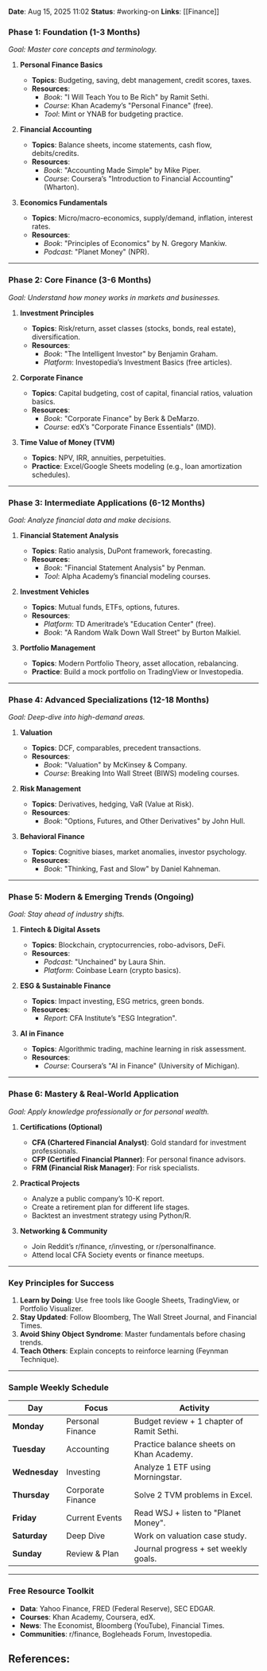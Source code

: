 **Date**: Aug 15, 2025 11:02
**Status**: #working-on
**Links**: [[Finance]]

### **Phase 1: Foundation (1-3 Months)**

_Goal: Master core concepts and terminology._

1. **Personal Finance Basics**
    
    - **Topics**: Budgeting, saving, debt management, credit scores, taxes.
    - **Resources**:
        - _Book_: "I Will Teach You to Be Rich" by Ramit Sethi.
        - _Course_: Khan Academy’s "Personal Finance" (free).
        - _Tool_: Mint or YNAB for budgeting practice.
    
2. **Financial Accounting**
    
    - **Topics**: Balance sheets, income statements, cash flow, debits/credits.
    - **Resources**:
        - _Book_: "Accounting Made Simple" by Mike Piper.
        - _Course_: Coursera’s "Introduction to Financial Accounting" (Wharton).
    
3. **Economics Fundamentals**
    
    - **Topics**: Micro/macro-economics, supply/demand, inflation, interest rates.
    - **Resources**:
        - _Book_: "Principles of Economics" by N. Gregory Mankiw.
        - _Podcast_: "Planet Money" (NPR).

---

### **Phase 2: Core Finance (3-6 Months)**

_Goal: Understand how money works in markets and businesses._

1. **Investment Principles**
    
    - **Topics**: Risk/return, asset classes (stocks, bonds, real estate), diversification.
    - **Resources**:
        - _Book_: "The Intelligent Investor" by Benjamin Graham.
        - _Platform_: Investopedia’s Investment Basics (free articles).
    
2. **Corporate Finance**
    
    - **Topics**: Capital budgeting, cost of capital, financial ratios, valuation basics.
    - **Resources**:
        - _Book_: "Corporate Finance" by Berk & DeMarzo.
        - _Course_: edX’s "Corporate Finance Essentials" (IMD).
    
3. **Time Value of Money (TVM)**
    
    - **Topics**: NPV, IRR, annuities, perpetuities.
    - **Practice**: Excel/Google Sheets modeling (e.g., loan amortization schedules).

---

### **Phase 3: Intermediate Applications (6-12 Months)**

_Goal: Analyze financial data and make decisions._

1. **Financial Statement Analysis**
    
    - **Topics**: Ratio analysis, DuPont framework, forecasting.
    - **Resources**:
        - _Book_: "Financial Statement Analysis" by Penman.
        - _Tool_: Alpha Academy’s financial modeling courses.
    
2. **Investment Vehicles**
    
    - **Topics**: Mutual funds, ETFs, options, futures.
    - **Resources**:
        - _Platform_: TD Ameritrade’s "Education Center" (free).
        - _Book_: "A Random Walk Down Wall Street" by Burton Malkiel.
    
3. **Portfolio Management**
    
    - **Topics**: Modern Portfolio Theory, asset allocation, rebalancing.
    - **Practice**: Build a mock portfolio on TradingView or Investopedia.

---

### **Phase 4: Advanced Specializations (12-18 Months)**

_Goal: Deep-dive into high-demand areas._

1. **Valuation**
    
    - **Topics**: DCF, comparables, precedent transactions.
    - **Resources**:
        - _Book_: "Valuation" by McKinsey & Company.
        - _Course_: Breaking Into Wall Street (BIWS) modeling courses.
    
2. **Risk Management**
    
    - **Topics**: Derivatives, hedging, VaR (Value at Risk).
    - **Resources**:
        - _Book_: "Options, Futures, and Other Derivatives" by John Hull.
    
3. **Behavioral Finance**
    
    - **Topics**: Cognitive biases, market anomalies, investor psychology.
    - **Resources**:
        - _Book_: "Thinking, Fast and Slow" by Daniel Kahneman.

---

### **Phase 5: Modern & Emerging Trends (Ongoing)**

_Goal: Stay ahead of industry shifts._

1. **Fintech & Digital Assets**
    
    - **Topics**: Blockchain, cryptocurrencies, robo-advisors, DeFi.
    - **Resources**:
        - _Podcast_: "Unchained" by Laura Shin.
        - _Platform_: Coinbase Learn (crypto basics).
    
2. **ESG & Sustainable Finance**
    
    - **Topics**: Impact investing, ESG metrics, green bonds.
    - **Resources**:
        - _Report_: CFA Institute’s "ESG Integration".
    
3. **AI in Finance**
    
    - **Topics**: Algorithmic trading, machine learning in risk assessment.
    - **Resources**:
        - _Course_: Coursera’s "AI in Finance" (University of Michigan).

---

### **Phase 6: Mastery & Real-World Application**

_Goal: Apply knowledge professionally or for personal wealth._

1. **Certifications (Optional)**
    
    - **CFA (Chartered Financial Analyst)**: Gold standard for investment professionals.
    - **CFP (Certified Financial Planner)**: For personal finance advisors.
    - **FRM (Financial Risk Manager)**: For risk specialists.
    
2. **Practical Projects**
    
    - Analyze a public company’s 10-K report.
    - Create a retirement plan for different life stages.
    - Backtest an investment strategy using Python/R.
    
3. **Networking & Community**
    
    - Join Reddit’s r/finance, r/investing, or r/personalfinance.
    - Attend local CFA Society events or finance meetups.

---

### **Key Principles for Success**

1. **Learn by Doing**: Use free tools like Google Sheets, TradingView, or Portfolio Visualizer.
2. **Stay Updated**: Follow Bloomberg, The Wall Street Journal, and Financial Times.
3. **Avoid Shiny Object Syndrome**: Master fundamentals before chasing trends.
4. **Teach Others**: Explain concepts to reinforce learning (Feynman Technique).

---

### **Sample Weekly Schedule**

|**Day**|**Focus**|**Activity**|
|---|---|---|
|**Monday**|Personal Finance|Budget review + 1 chapter of Ramit Sethi.|
|**Tuesday**|Accounting|Practice balance sheets on Khan Academy.|
|**Wednesday**|Investing|Analyze 1 ETF using Morningstar.|
|**Thursday**|Corporate Finance|Solve 2 TVM problems in Excel.|
|**Friday**|Current Events|Read WSJ + listen to "Planet Money".|
|**Saturday**|Deep Dive|Work on valuation case study.|
|**Sunday**|Review & Plan|Journal progress + set weekly goals.|

---

### **Free Resource Toolkit**

- **Data**: Yahoo Finance, FRED (Federal Reserve), SEC EDGAR.
- **Courses**: Khan Academy, Coursera, edX.
- **News**: The Economist, Bloomberg (YouTube), Financial Times.
- **Communities**: r/finance, Bogleheads Forum, Investopedia.

## References: